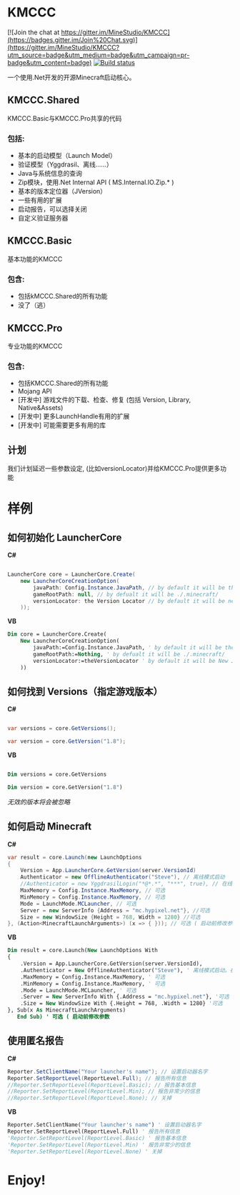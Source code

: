 KMCCC
=====

[![Join the chat at https://gitter.im/MineStudio/KMCCC](https://badges.gitter.im/Join%20Chat.svg)](https://gitter.im/MineStudio/KMCCC?utm_source=badge&utm_medium=badge&utm_campaign=pr-badge&utm_content=badge)
[![Build status](https://ci.appveyor.com/api/projects/status/ldvo1wsyd66boxsf?svg=true)](https://ci.appveyor.com/project/zhouyiran2/kmccc)

一个使用.Net开发的开源Minecraft启动核心。

## KMCCC.Shared

KMCCC.Basic与KMCCC.Pro共享的代码

### 包括:

- 基本的启动模型（Launch Model）
- 验证模型（Yggdrasil、离线……）
- Java与系统信息的查询
- Zip模块，使用.Net Internal API ( MS.Internal.IO.Zip.* )
- 基本的版本定位器（JVersion）
- 一些有用的扩展
- 启动报告，可以选择关闭
- 自定义验证服务器

## KMCCC.Basic

基本功能的KMCCC

### 包含:

- 包括kMCCC.Shared的所有功能
- 没了（逃）

## KMCCC.Pro

专业功能的KMCCC

### 包含:

- 包括KMCCC.Shared的所有功能
- Mojang API
- [开发中] 游戏文件的下载、检查、修复 (包括 Version, Library, Native&Assets)
- [开发中] 更多LaunchHandle有用的扩展
- [开发中] 可能需要更多有用的库

## 计划

我们计划延迟一些参数设定, (比如versionLocator)并给KMCCC.Pro提供更多功能

# 样例

## 如何初始化 LauncherCore

__C#__
```csharp

LauncherCore core = LauncherCore.Create(
	new LauncherCoreCreationOption(
		javaPath: Config.Instance.JavaPath, // by default it will be the first version finded
		gameRootPath: null, // by defualt it will be ./.minecraft/
		versionLocator: the Version Locator // by default it will be new JVersionLocator()
	));

```

__VB__
```vb
Dim core = LauncherCore.Create(
    New LauncherCoreCreationOption(
        javaPath:=Config.Instance.JavaPath, ' by default it will be the first version finded
        gameRootPath:=Nothing, ' by defualt it will be ./.minecraft/
        versionLocator:=theVersionLocator ' by default it will be New JVersionLocator()
    ))
```

## 如何找到 Versions（指定游戏版本）

__C#__
```csharp

var versions = core.GetVersions();

var version = core.GetVersion("1.8");

```

__VB__
```vb

Dim versions = core.GetVersions

Dim version = core.GetVersion("1.8")

```

*无效的版本将会被忽略*

## 如何启动 Minecraft

__C#__
```csharp
var result = core.Launch(new LaunchOptions
{
	Version = App.LauncherCore.GetVersion(server.VersionId)
	Authenticator = new OfflineAuthenticator("Steve"), // 离线模式启动
	//Authenticator = new YggdrasilLogin("*@*.*", "***", true), // 在线模式
	MaxMemory = Config.Instance.MaxMemory, // 可选
	MinMemory = Config.Instance.MaxMemory, // 可选
	Mode = LaunchMode.MCLauncher, // 可选
	Server = new ServerInfo {Address = "mc.hypixel.net"}, //可选
	Size = new WindowSize {Height = 768, Width = 1280} //可选
}, (Action<MinecraftLaunchArguments>) (x => { })); // 可选 ( 启动前修改参数
```

__VB__
```vb
Dim result = core.Launch(New LaunchOptions With
{
    .Version = App.LauncherCore.GetVersion(server.VersionId),
    .Authenticator = New OfflineAuthenticator("Steve"), ' 离线模式启动。在线模式用 New YggdrasilLogin("*@*.*", "***", True), 。
    .MaxMemory = Config.Instance.MaxMemory, ' 可选
    .MinMemory = Config.Instance.MaxMemory, ' 可选
    .Mode = LaunchMode.MCLauncher, ' 可选
    .Server = New ServerInfo With {.Address = "mc.hypixel.net"}, '可选
    .Size = New WindowSize With {.Height = 768, .Width = 1280} '可选
}, Sub(x As MinecraftLaunchArguments)
   End Sub) ' 可选 ( 启动前修改参数
```

## 使用匿名报告 ##

__C#__
```csharp
Reporter.SetClientName("Your launcher's name"); // 设置启动器名字
Reporter.SetReportLevel(ReportLevel.Full); // 报告所有信息
//Reporter.SetReportLevel(ReportLevel.Basic); // 报告基本信息
//Reporter.SetReportLevel(ReportLevel.Min); // 报告非常少的信息
//Reporter.SetReportLevel(ReportLevel.None); // 关掉
```

__VB__
```vb
Reporter.SetClientName("Your launcher's name") ' 设置启动器名字
Reporter.SetReportLevel(ReportLevel.Full) ' 报告所有信息
'Reporter.SetReportLevel(ReportLevel.Basic) ' 报告基本信息
'Reporter.SetReportLevel(ReportLevel.Min) ' 报告非常少的信息
'Reporter.SetReportLevel(ReportLevel.None) ' 关掉
```

# Enjoy!
